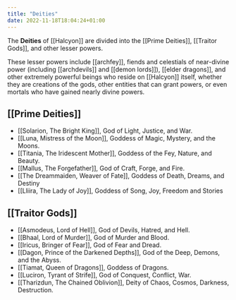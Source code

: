 ```yaml
---
title: "Deities"
date: 2022-11-18T18:04:24+01:00
---
```


The **Deities** of [[Halcyon]] are divided into the [[Prime Deities]], [[Traitor Gods]], and other lesser powers.

These lesser powers include [[archfey]], fiends and celestials of near-divine power (including [[archdevils]] and [[demon lords]]), [[elder dragons]], and other extremely powerful beings who reside on [[Halcyon]] itself, whether they are creations of the gods, other entities that can grant powers, or even mortals who have gained nearly divine powers.

## [[Prime Deities]]
- [[Solarion, The Bright King]], God of Light, Justice, and War.
- [[Luna, Mistress of the Moon]], Goddess of Magic, Mystery, and the Moons.
- [[Titania, The Iridescent Mother]], Goddess of the Fey, Nature, and Beauty.
- [[Mallus, The Forgefather]], God of Craft, Forge, and Fire.
- [[The Dreammaiden, Weaver of Fate]], Goddess of Death, Dreams, and Destiny
- [[Lliira, The Lady of Joy]], Goddess of Song, Joy, Freedom and Stories

## [[Traitor Gods]]
- [[Asmodeus, Lord of Hell]], God of Devils, Hatred, and Hell.
- [[Bhaal, Lord of Murder]], God of Murder and Blood.
- [[Iricus, Bringer of Fear]], God of Fear and Dread.
- [[Dagon, Prince of the Darkened Depths]], God of the Deep, Demons, and the Abyss.
- [[Tiamat, Queen of Dragons]], Goddess of Dragons.
- [[Luciron, Tyrant of Strife]], God of Conquest, Conflict, War.
- [[Tharizdun, The Chained Oblivion]], Deity of Chaos, Cosmos, Darkness, Destruction.